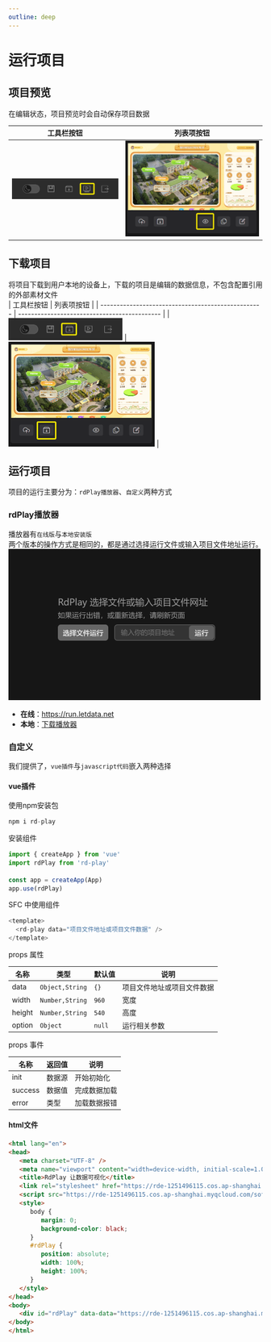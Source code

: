 ```yaml
---
outline: deep
---
```


# 运行项目  

## 项目预览     
在编辑状态，项目预览时会自动保存项目数据

| 工具栏按钮                                         | 列表项按钮                                          |
| -------------------------------------------------- | --------------------------------------------------- |
| <img src="../assets/projects_04.png" width="230"/> | <img src="../assets/projects_03.png"  width="290"/> |



## 下载项目 
将项目下载到用户本地的设备上，下载的项目是编辑的数据信息，不包含配置引用的外部素材文件      
| 工具栏按钮                                         | 列表项按钮                                   |
| -------------------------------------------------- | -------------------------------------------- |
| <img src="../assets/projects_06.png" width="226"/> | <img src="../assets/down.png"  width="290"/> |

## 运行项目 
项目的运行主要分为：`rdPlay播放器`、`自定义`两种方式  

### rdPlay播放器    
播放器有`在线版`与`本地安装版`   
两个版本的操作方式是相同的，都是通过选择运行文件或输入项目文件地址运行。
<img src="../assets/play.png"  width="500"/> 

  - **在线**：https://run.letdata.net
  - **本地**：[下载播放器](https://run.letdata.net/rdplay.exe)  

### 自定义    
我们提供了，`vue插件`与`javascript代码`嵌入两种选择 

#### vue插件 

使用npm安装包
```js
npm i rd-play
```

安装组件
```js
import { createApp } from 'vue'
import rdPlay from 'rd-play'

const app = createApp(App)
app.use(rdPlay)
```

SFC 中使用组件
```js
<template>
  <rd-play data="项目文件地址或项目文件数据" />
</template>
```

props 属性

| 名称   | 类型            | 默认值 | 说明                       |
| ------ | --------------- | ------ | -------------------------- |
| data   | `Object,String` | `{}`   | 项目文件地址或项目文件数据 |
| width  | `Number,String` | `960`  | 宽度                       |
| height | `Number,String` | `540`  | 高度                       |
| option | `Object`        | `null` | 运行相关参数               |

props 事件

| 名称    | 返回值 | 说明         |
| ------- | ------ | ------------ |
| init    | 数据源 | 开始初始化   |
| success | 数据值 | 完成数据加载 |
| error   | 类型   | 加载数据报错 |

#### html文件 
```html
<html lang="en">
<head>
   <meta charset="UTF-8" />
   <meta name="viewport" content="width=device-width, initial-scale=1.0" />
   <title>RdPlay 让数据可视化</title>
   <link rel="stylesheet" href="https://rde-1251496115.cos.ap-shanghai.myqcloud.com/soft/rdplay.css">
   <script src="https://rde-1251496115.cos.ap-shanghai.myqcloud.com/soft/rdplay.js?r=12"></script>
   <style>
      body {
         margin: 0;
         background-color: black;
      }
      #rdPlay {
         position: absolute;
         width: 100%;
         height: 100%;
      }
   </style>
</head>
<body>
   <div id="rdPlay" data-data="https://rde-1251496115.cos.ap-shanghai.myqcloud.com/projects/A_nDTokkcSO-.json"></div>
</body>
</html>
```
